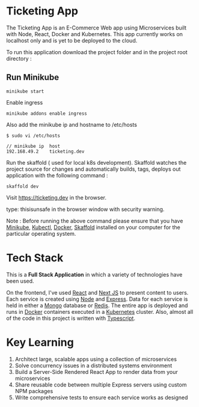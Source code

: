 # Ticketing App

The Ticketing App is an E-Commerce Web app using Microservices built with Node, React, Docker and Kubernetes. This app currently works on localhost only and is yet to be deployed to the cloud.

To run this application download the project folder and in the project root directory :  <br> 

## Run Minikube

```
minikube start
```
Enable ingress 

```
minikube addons enable ingress
```

Also add the minikube ip and hostname to /etc/hosts

```
$ sudo vi /etc/hosts

// minikube ip  host
192.168.49.2    ticketing.dev

```
Run the skaffold ( used for local k8s development). Skaffold watches the project source for changes and automatically builds, tags, deploys out application with the following command : 

```
skaffold dev
```

Visit https://ticketing.dev in the browser.

type: thisisunsafe in the browser window with security warning.


Note : Before running the above command please ensure that you have [Minikube](https://minikube.sigs.k8s.io/docs/start/), [Kubectl](https://kubernetes.io/docs/tasks/tools/install-kubectl/), [Docker](https://docs.docker.com/engine/install/), [Skaffold](https://skaffold.dev/docs/install/) installed on your computer for the particular operating system.



# Tech Stack 

This is a **Full Stack Application** in which a variety of technologies have been used. 

On the frontend, I've used [React](https://reactjs.org/) and [Next JS](https://nextjs.org/) to present content to users. Each service is created using [Node](https://nodejs.org/en/) and [Express](https://expressjs.com/). Data for each service is held in either a [Mongo](https://www.mongodb.com/) database or [Redis](https://redis.io/). The entire app is deployed and runs in [Docker](https://www.docker.com/) containers executed in a [Kubernetes](https://kubernetes.io/) cluster. Also, almost all of the code in this project is written with [Typescript](https://www.typescriptlang.org/).

# Key Learning

1. Architect large, scalable apps using a collection of microservices
2. Solve concurrency issues in a distributed systems environment
3. Build a Server-Side Rendered React App to render data from your microservices
4. Share reusable code between multiple Express servers using custom NPM packages
5. Write comprehensive tests to ensure each service works as designed




